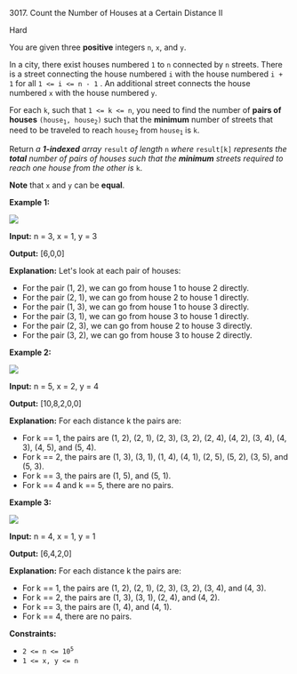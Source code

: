 3017\. Count the Number of Houses at a Certain Distance II

Hard

You are given three **positive** integers `n`, `x`, and `y`.

In a city, there exist houses numbered `1` to `n` connected by `n` streets. There is a street connecting the house numbered `i` with the house numbered `i + 1` for all `1 <= i <= n - 1` . An additional street connects the house numbered `x` with the house numbered `y`.

For each `k`, such that `1 <= k <= n`, you need to find the number of **pairs of houses** <code>(house<sub>1</sub>, house<sub>2</sub>)</code> such that the **minimum** number of streets that need to be traveled to reach <code>house<sub>2</sub></code> from <code>house<sub>1</sub></code> is `k`.

Return _a **1-indexed** array_ `result` _of length_ `n` _where_ `result[k]` _represents the **total** number of pairs of houses such that the **minimum** streets required to reach one house from the other is_ `k`.

**Note** that `x` and `y` can be **equal**.

**Example 1:**

![](https://leetcode-in-java.github.io/src/main/java/g3001_3100/s3017_count_the_number_of_houses_at_a_certain_distance_ii/example2.png)

**Input:** n = 3, x = 1, y = 3

**Output:** [6,0,0]

**Explanation:** Let's look at each pair of houses: 
- For the pair (1, 2), we can go from house 1 to house 2 directly. 
- For the pair (2, 1), we can go from house 2 to house 1 directly. 
- For the pair (1, 3), we can go from house 1 to house 3 directly. 
- For the pair (3, 1), we can go from house 3 to house 1 directly. 
- For the pair (2, 3), we can go from house 2 to house 3 directly. 
- For the pair (3, 2), we can go from house 3 to house 2 directly.

**Example 2:**

![](https://leetcode-in-java.github.io/src/main/java/g3001_3100/s3017_count_the_number_of_houses_at_a_certain_distance_ii/example3.png)

**Input:** n = 5, x = 2, y = 4

**Output:** [10,8,2,0,0]

**Explanation:** For each distance k the pairs are: 
- For k == 1, the pairs are (1, 2), (2, 1), (2, 3), (3, 2), (2, 4), (4, 2), (3, 4), (4, 3), (4, 5), and (5, 4). 
- For k == 2, the pairs are (1, 3), (3, 1), (1, 4), (4, 1), (2, 5), (5, 2), (3, 5), and (5, 3). 
- For k == 3, the pairs are (1, 5), and (5, 1). 
- For k == 4 and k == 5, there are no pairs.

**Example 3:**

![](https://leetcode-in-java.github.io/src/main/java/g3001_3100/s3017_count_the_number_of_houses_at_a_certain_distance_ii/example5.png)

**Input:** n = 4, x = 1, y = 1

**Output:** [6,4,2,0]

**Explanation:** For each distance k the pairs are: 
- For k == 1, the pairs are (1, 2), (2, 1), (2, 3), (3, 2), (3, 4), and (4, 3).
- For k == 2, the pairs are (1, 3), (3, 1), (2, 4), and (4, 2).
- For k == 3, the pairs are (1, 4), and (4, 1). 
- For k == 4, there are no pairs.

**Constraints:**

*   <code>2 <= n <= 10<sup>5</sup></code>
*   `1 <= x, y <= n`